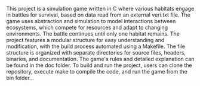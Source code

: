 
This project is a simulation game written in C where various habitats engage in battles for survival, based on data read from an external veri.txt file. The game uses abstraction and simulation to model interactions between ecosystems, which compete for resources and adapt to changing environments. The battle continues until only one habitat remains. The project features a modular structure for easy understanding and modification, with the build process automated using a Makefile. The file structure is organized with separate directories for source files, headers, binaries, and documentation. The game's rules and detailed explanation can be found in the doc folder. To build and run the project, users can clone the repository, execute make to compile the code, and run the game from the bin folder...
